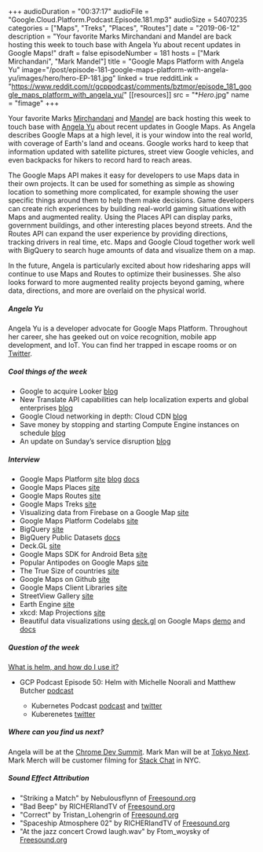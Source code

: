 +++
audioDuration = "00:37:17"
audioFile = "Google.Cloud.Platform.Podcast.Episode.181.mp3"
audioSize = 54070235
categories = ["Maps", "Treks", "Places", "Routes"]
date = "2019-06-12"
description = "Your favorite Marks Mirchandani and Mandel are back hosting this week to touch base with Angela Yu about recent updates in Google Maps!"
draft = false
episodeNumber = 181
hosts = ["Mark Mirchandani", "Mark Mandel"]
title = "Google Maps Platform with Angela Yu"
image="/post/episode-181-google-maps-platform-with-angela-yu/images/hero/hero-EP-181.jpg"
linked = true
redditLink = "https://www.reddit.com/r/gcppodcast/comments/bztmor/episode_181_google_maps_platform_with_angela_yu/"
[[resources]]
  src = "**Hero*.jpg"
  name = "fimage"
+++

Your favorite Marks [Mirchandani](https://twitter.com/markmirch) and [Mandel](https://twitter.com/Neurotic) are back hosting this week to touch base with [Angela Yu](https://twitter.com/wangela) about recent updates in Google Maps. As Angela describes Google Maps at a high level, it is your window into the real world, with coverage of Earth's land and oceans. Google works hard to keep that information updated with satellite pictures, street view Google vehicles, and even backpacks for hikers to record hard to reach areas.

The Google Maps API makes it easy for developers to use Maps data in their own projects. It can be used for something as simple as showing location to something more complicated, for example showing the user specific things around them to help them make decisions. Game developers can create rich experiences by building real-world gaming situations with Maps and augmented reality. Using the Places API can display parks, government buildings, and other interesting places beyond streets. And the Routes API can expand the user experience by providing directions, tracking drivers in real time, etc. Maps and Google Cloud together work well with BigQuery to search huge amounts of data and visualize them on a map. 

In the future, Angela is particularly excited about how ridesharing apps will continue to use Maps and Routes to optimize their businesses. She also looks forward to more augmented reality projects beyond gaming, where data, directions, and more are overlaid on the physical world.

<!--more-->

##### Angela Yu

Angela Yu is a developer advocate for Google Maps Platform.  Throughout her career, she has geeked out on voice recognition, mobile app development, and IoT. You can find her trapped in escape rooms or on [Twitter](https://twitter.com/wangela).

##### Cool things of the week

* Google to acquire Looker [blog](https://cloud.google.com/blog/topics/inside-google-cloud/expanding-our-platform-for-business-intelligence-and-embedded-analytics)
* New Translate API capabilities can help localization experts and global enterprises [blog](https://cloud.google.com/blog/products/ai-machine-learning/new-translate-api-capabilities-can-help-localization-experts-and-global-enterprises)
* Google Cloud networking in depth: Cloud CDN [blog](https://cloud.google.com/blog/products/networking/google-cloud-networking-in-depth-cloud-cdn)
* Save money by stopping and starting Compute Engine instances on schedule [blog](https://cloud.google.com/blog/products/storage-data-transfer/save-money-by-stopping-and-starting-compute-engine-instances-on-schedule)
* An update on Sunday’s service disruption [blog](https://cloud.google.com/blog/topics/inside-google-cloud/an-update-on-sundays-service-disruption)

##### Interview

* Google Maps Platform [site](https://goo.gle/mapsplatform) [blog](https://goo.gle/gmp-blog) [docs](https://goo.gle/gmp-docs)
* Google Maps Places [site](https://cloud.google.com/maps-platform/places/)
* Google Maps Routes [site](https://cloud.google.com/maps-platform/routes/)
* Google Maps Treks [site](https://www.google.com/maps/about/treks)
* Visualizing data from Firebase on a Google Map [site](https://www.hackster.io/PaulTR/bike-route-data-gatherer-12a831#toc-visualizing-data-14)
* Google Maps Platform Codelabs [site](https://goo.gle/maps-labs)
* BigQuery [site](https://cloud.google.com/bigquery/)
* BigQuery Public Datasets [docs](https://cloud.google.com/bigquery/public-data/)
* Deck.GL [site](https://deck.gl/#/)
* Google Maps SDK for Android Beta [site](https://developers.google.com/maps/documentation/android-sdk/v3-client-migration)
* Popular Antipodes on Google Maps [site](https://www.google.com/maps/d/u/0/embed?mid=1VxP6QegT4W3UGybiKXj3ZSq3vPE&ie=UTF8&hl=en&msa=0&ll=-3.81666561775622e-14%2C-132.890625&spn=152.979774%2C351.5625&z=1&output=embed)
* The True Size of countries [site](https://thetruesize.com/)
* Google Maps on Github [site](https://goo.gle/maps-libraries)
* Google Maps Client Libraries [site](https://developers.google.com/maps/web-services/client-library)
* StreetView Gallery [site](https://www.google.com/streetview/gallery/)
* Earth Engine [site](https://earthengine.google.com/)
* xkcd: Map Projections [site](https://xkcd.com/977/)
* Beautiful data visualizations using [deck.gl](http://deck.gl/) on Google Maps [demo](https://goo.gle/deckgl-maps-announcement) and [docs](https://goo.gle/deckgl-docs)

##### Question of the week

[What is helm, and how do I use it?](https://helm.sh/)

- GCP Podcast Episode 50: Helm with Michelle Noorali and Matthew Butcher [podcast](https://www.gcppodcast.com/post/episode-50-helm-with-michelle-noorali-and-matthew-butcher/)

    * Kubernetes Podcast [podcast](https://kubernetespodcast.com) and  [twitter](https://twitter.com/kubernetespod)
    * Kuberenetes [twitter](https://twitter.com/kubernetesio)

##### Where can you find us next?

Angela will be at the [Chrome Dev Summit](https://developer.chrome.com/devsummit/).
Mark Man will be at [Tokyo Next](https://cloud.withgoogle.com/next/tokyo/).
Mark Merch will be customer filming for [Stack Chat](https://www.youtube.com/playlist?list=PLIivdWyY5sqJvwGd0PTzSx1j0cePX0INl) in NYC.

##### Sound Effect Attribution

* "Striking a Match" by Nebulousflynn of [Freesound.org](https://freesound.org/)
* "Bad Beep" by RICHERIandTV of [Freesound.org](https://freesound.org/)
* "Correct" by Tristan_Lohengrin of [Freesound.org](https://freesound.org/)
* "Spaceship Atmosphere 02" by RICHERIandTV of [Freesound.org](https://freesound.org/)
* "At the jazz concert Crowd laugh.wav" by Ftom_woysky of [Freesound.org](https://freesound.org/)
